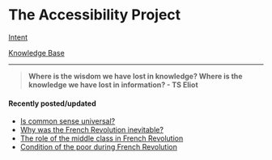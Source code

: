 # The Accessibility Project


[Intent](./intent.md)

[Knowledge Base](./knowledgebase/knowledgeBase.md)

<hr>

> **Where is the wisdom we have lost in knowledge? Where is the knowledge we have lost in information? - TS Eliot**

#### Recently posted/updated

- [Is common sense universal?](./knowledgebase/kbSociety/commonsense.md)
- [Why was the French Revolution inevitable?](./knowledgebase/kbHistory/causesFrenchRevolution.md)
- [The role of the middle class in French Revolution](./knowledgebase/kbHistory/roleOfMiddleClassInFrenchRevolution.md)
- [Condition of the poor during French Revolution](./knowledgebase/kbHistory/conditionOfThePoorDuringFrenchRevolution.md)
